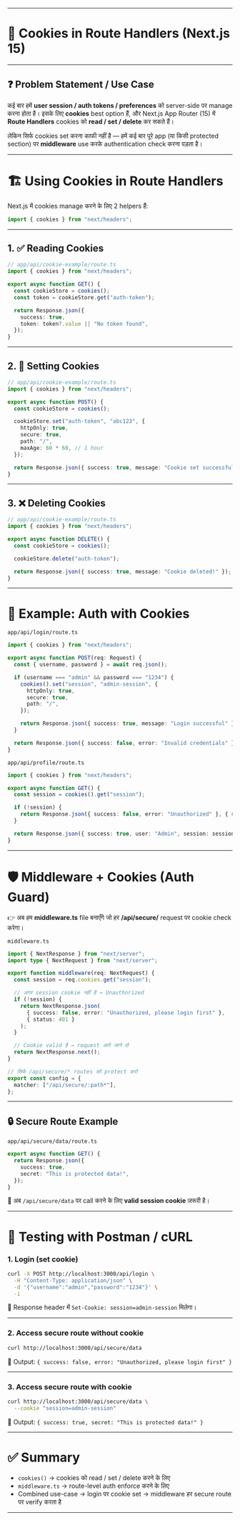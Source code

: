 
---

# 🍪 Cookies in Route Handlers (Next.js 15)

---

## ❓ Problem Statement / Use Case

कई बार हमें **user session / auth tokens / preferences** को server-side पर manage करना होता है।
इसके लिए **cookies** best option हैं, और Next.js App Router (15) में **Route Handlers** cookies को **read / set / delete** कर सकते हैं।

लेकिन सिर्फ cookies set करना काफी नहीं है — हमें कई बार पूरे app (या किसी protected section) पर **middleware** use करके authentication check करना पड़ता है।

---

# 🏗️ Using Cookies in Route Handlers

Next.js में cookies manage करने के लिए 2 helpers हैं:

```ts
import { cookies } from "next/headers";
```

---

## 1. ✅ Reading Cookies

```ts
// app/api/cookie-example/route.ts
import { cookies } from "next/headers";

export async function GET() {
  const cookieStore = cookies();
  const token = cookieStore.get("auth-token");

  return Response.json({
    success: true,
    token: token?.value || "No token found",
  });
}
```

---

## 2. 🍪 Setting Cookies

```ts
// app/api/cookie-example/route.ts
import { cookies } from "next/headers";

export async function POST() {
  const cookieStore = cookies();

  cookieStore.set("auth-token", "abc123", {
    httpOnly: true,
    secure: true,
    path: "/",
    maxAge: 60 * 60, // 1 hour
  });

  return Response.json({ success: true, message: "Cookie set successfully!" });
}
```

---

## 3. ❌ Deleting Cookies

```ts
// app/api/cookie-example/route.ts
import { cookies } from "next/headers";

export async function DELETE() {
  const cookieStore = cookies();

  cookieStore.delete("auth-token");

  return Response.json({ success: true, message: "Cookie deleted!" });
}
```

---

# 🔐 Example: Auth with Cookies

```
app/api/login/route.ts
```

```ts
import { cookies } from "next/headers";

export async function POST(req: Request) {
  const { username, password } = await req.json();

  if (username === "admin" && password === "1234") {
    cookies().set("session", "admin-session", {
      httpOnly: true,
      secure: true,
      path: "/",
    });

    return Response.json({ success: true, message: "Login successful" });
  }

  return Response.json({ success: false, error: "Invalid credentials" }, { status: 401 });
}
```

```
app/api/profile/route.ts
```

```ts
import { cookies } from "next/headers";

export async function GET() {
  const session = cookies().get("session");

  if (!session) {
    return Response.json({ success: false, error: "Unauthorized" }, { status: 401 });
  }

  return Response.json({ success: true, user: "Admin", session: session.value });
}
```

---

# 🛡️ Middleware + Cookies (Auth Guard)

👉 अब हम **middleware.ts** file बनाएँगे जो हर **/api/secure/** request पर cookie check करेगा।

```
middleware.ts
```

```ts
import { NextResponse } from "next/server";
import type { NextRequest } from "next/server";

export function middleware(req: NextRequest) {
  const session = req.cookies.get("session");

  // अगर session cookie नहीं है → Unauthorized
  if (!session) {
    return NextResponse.json(
      { success: false, error: "Unauthorized, please login first" },
      { status: 401 }
    );
  }

  // Cookie valid है → request आगे जाने दो
  return NextResponse.next();
}

// सिर्फ /api/secure/* routes को protect करो
export const config = {
  matcher: ["/api/secure/:path*"],
};
```

---

## 🔒 Secure Route Example

```
app/api/secure/data/route.ts
```

```ts
export async function GET() {
  return Response.json({
    success: true,
    secret: "This is protected data!",
  });
}
```

📌 अब `/api/secure/data` पर call करने के लिए **valid session cookie** ज़रूरी है।

---

# 🧪 Testing with Postman / cURL

### 1. Login (set cookie)

```bash
curl -X POST http://localhost:3000/api/login \
  -H "Content-Type: application/json" \
  -d '{"username":"admin","password":"1234"}' \
  -i
```

📌 Response header में `Set-Cookie: session=admin-session` मिलेगा।

---

### 2. Access secure route without cookie

```bash
curl http://localhost:3000/api/secure/data
```

📌 Output: `{ success: false, error: "Unauthorized, please login first" }`

---

### 3. Access secure route with cookie

```bash
curl http://localhost:3000/api/secure/data \
  --cookie "session=admin-session"
```

📌 Output: `{ success: true, secret: "This is protected data!" }`

---

# ✅ Summary

* `cookies()` → cookies को read / set / delete करने के लिए
* `middleware.ts` → route-level auth enforce करने के लिए
* Combined use-case → login पर cookie set → middleware हर secure route पर verify करता है

---

